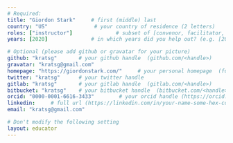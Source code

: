 ```yaml
---
# Required:
title: "Giordon Stark"     # first (middle) last
country: "US"               # your country of residence (2 letters)
roles: ["instructor"]              # subset of [convenor, facilitator, instructor, mentor]
years: [2020]              # in which years did you help out? (e.g. [2020, 2019])

# Optional (please add github or gravatar for your picture)
github: "kratsg"       # your github handle  (github.com/<handle>)
gravatar: "kratsg@gmail.com"
homepage: "https://giordonstark.com/"     # your personal homepage  (full url)
twitter: "kratsg"      # your twitter handle
gitlab: "kratsg"       # your gitlab handle  (gitlab.com/<handle>)
bitbucket: "kratsg"    # your bitbucket handle  (bitbucket.com/<handle>)
orcid: "0000-0001-6616-3433"        # your orcid handle (https://orcid.org/<handle>)
linkedin:     # full url (https://linkedin.com/in/your-name-some-hex-code)
email: "kratsg@gmail.com"

# Don't modify the following setting
layout: educator
---
```


<!-- Write something about yourself here (if you want)!
You can use Markdown syntax to style this page.
-->
